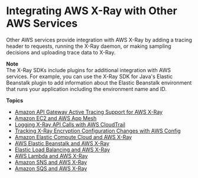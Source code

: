 # Integrating AWS X\-Ray with Other AWS Services<a name="xray-services"></a>

Other AWS services provide integration with AWS X\-Ray by adding a tracing header to requests, running the X\-Ray daemon, or making sampling decisions and uploading trace data to X\-Ray\.

**Note**  
The X\-Ray SDKs include plugins for additional integration with AWS services\. For example, you can use the X\-Ray SDK for Java's Elastic Beanstalk plugin to add information about the Elastic Beanstalk environment that runs your application including the environment name and ID\.

**Topics**
+ [Amazon API Gateway Active Tracing Support for AWS X\-Ray](xray-services-apigateway.md)
+ [Amazon EC2 and AWS App Mesh](xray-services-appmesh.md)
+ [Logging X\-Ray API Calls with AWS CloudTrail](xray-api-cloudtrail.md)
+ [Tracking X\-Ray Encryption Configuration Changes with AWS Config](xray-api-config.md)
+ [Amazon Elastic Compute Cloud and AWS X\-Ray](xray-services-ec2.md)
+ [AWS Elastic Beanstalk and AWS X\-Ray](xray-services-beanstalk.md)
+ [Elastic Load Balancing and AWS X\-Ray](xray-services-elb.md)
+ [AWS Lambda and AWS X\-Ray](xray-services-lambda.md)
+ [Amazon SNS and AWS X\-Ray](xray-services-sns.md)
+ [Amazon SQS and AWS X\-Ray](xray-services-sqs.md)